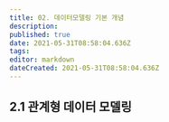 ```yaml
---
title: 02. 데이터모델링 기본 개념
description: 
published: true
date: 2021-05-31T08:58:04.636Z
tags: 
editor: markdown
dateCreated: 2021-05-31T08:58:04.636Z
---
```


## 2.1 관계형 데이터 모델링
